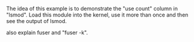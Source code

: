 The idea of this example is to demonstrate the "use count" column in "lsmod".
Load this module into the kernel,
use it more than once
and then see the output of lsmod.

also explain fuser and "fuser -k".
